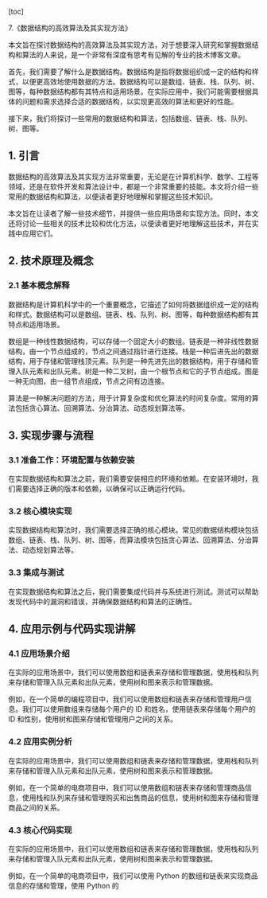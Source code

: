 
[toc]                    
                
                
7.《数据结构的高效算法及其实现方法》

本文旨在探讨数据结构的高效算法及其实现方法，对于想要深入研究和掌握数据结构和算法的人来说，是一个非常有深度有思考有见解的专业的技术博客文章。

首先，我们需要了解什么是数据结构。数据结构是指将数据组织成一定的结构和样式，以便更高效地使用数据的方法。数据结构可以是数组、链表、栈、队列、树、图等，每种数据结构都有其特点和适用场景。在实际应用中，我们可能需要根据具体的问题和需求选择合适的数据结构，以实现更高效的算法和更好的性能。

接下来，我们将探讨一些常用的数据结构和算法，包括数组、链表、栈、队列、树、图等。

## 1. 引言

数据结构的高效算法及其实现方法非常重要，无论是在计算机科学、数学、工程等领域，还是在软件开发和算法设计中，都是一个非常重要的技能。本文将介绍一些常用的数据结构和算法，以便读者更好地理解和掌握这些技术知识。

本文旨在让读者了解一些技术细节，并提供一些应用场景和实现方法。同时，本文还将讨论一些相关的技术比较和优化方法，以便读者更好地理解这些技术，并在实践中应用它们。

## 2. 技术原理及概念

### 2.1 基本概念解释

数据结构是计算机科学中的一个重要概念，它描述了如何将数据组织成一定的结构和样式。数据结构可以是数组、链表、栈、队列、树、图等，每种数据结构都有其特点和适用场景。

数组是一种线性数据结构，可以存储一个固定大小的数组。链表是一种非线性数据结构，由一个节点组成的，节点之间通过指针进行连接。栈是一种后进先出的数据结构，用于存储和管理栈顶元素。队列是一种先进先出的数据结构，用于存储和管理入队元素和出队元素。树是一种二叉树，由一个根节点和它的子节点组成。图是一种无向图，由一组节点组成，节点之间有边连接。

算法是一种解决问题的方法，用于计算复杂度和优化算法的时间复杂度。常用的算法包括贪心算法、回溯算法、分治算法、动态规划算法等。

## 3. 实现步骤与流程

### 3.1 准备工作：环境配置与依赖安装

在实现数据结构和算法之前，我们需要安装相应的环境和依赖。在安装环境时，我们需要选择正确的版本和依赖，以确保可以正确运行代码。

### 3.2 核心模块实现

实现数据结构和算法时，我们需要选择正确的核心模块。常见的数据结构模块包括数组、链表、栈、队列、树、图等，而算法模块包括贪心算法、回溯算法、分治算法、动态规划算法等。

### 3.3 集成与测试

在实现数据结构和算法之后，我们需要集成代码并与系统进行测试。测试可以帮助发现代码中的漏洞和错误，并确保数据结构和算法的正确性。

## 4. 应用示例与代码实现讲解

### 4.1 应用场景介绍

在实际的应用场景中，我们可以使用数组和链表来存储和管理数据，使用栈和队列来存储和管理入队元素和出队元素，使用树和图来表示和管理数据。

例如，在一个简单的编程项目中，我们可以使用数组和链表来存储和管理用户信息。我们可以使用数组来存储每个用户的 ID 和姓名，使用链表来存储每个用户的 ID 和性别，使用树和图来存储和管理用户之间的关系。

### 4.2 应用实例分析

在实际的应用场景中，我们可以使用数组和链表来存储和管理数据，使用栈和队列来存储和管理入队元素和出队元素，使用树和图来表示和管理数据。

例如，在一个简单的电商项目中，我们可以使用数组和链表来存储和管理商品信息，使用栈和队列来存储和管理购买和出售商品的信息，使用树和图来存储和管理商品之间的关系。

### 4.3 核心代码实现

在实际的应用场景中，我们可以使用数组和链表来存储和管理数据，使用栈和队列来存储和管理入队元素和出队元素，使用树和图来表示和管理数据。

例如，在一个简单的电商项目中，我们可以使用 Python 的数组和链表来实现商品信息的存储和管理，使用 Python 的

